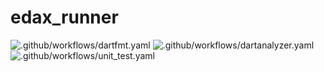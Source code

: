 # edax_runner

![.github/workflows/dartfmt.yaml](https://github.com/sensuikan1973/edax_runner/workflows/.github/workflows/dartfmt.yaml/badge.svg?event=push)
![.github/workflows/dartanalyzer.yaml](https://github.com/sensuikan1973/edax_runner/workflows/.github/workflows/dartanalyzer.yaml/badge.svg?event=push)
![.github/workflows/unit_test.yaml](https://github.com/sensuikan1973/edax_runner/workflows/.github/workflows/unit_test.yaml/badge.svg?event=push)

